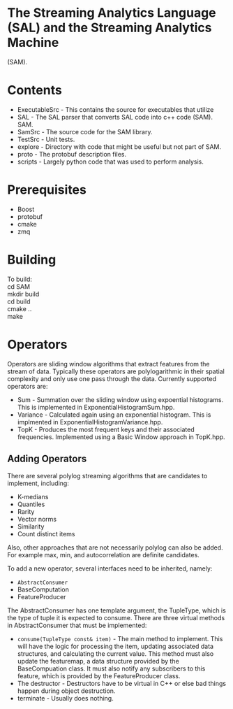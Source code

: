 # The Streaming Analytics Language (SAL) and the Streaming Analytics Machine
(SAM). 

# Contents

* ExecutableSrc - This contains the source for executables that utilize
* SAL - The SAL parser that converts SAL code into c++ code (SAM).
SAM.
* SamSrc - The source code for the SAM library.
* TestSrc - Unit tests.
* explore - Directory with code that might be useful but not part of SAM.
* proto - The protobuf description files.
* scripts - Largely python code that was used to perform analysis.

# Prerequisites

* Boost
* protobuf
* cmake
* zmq

# Building

To build:  
cd SAM  
mkdir build  
cd build  
cmake ..  
make  

# Operators

Operators are sliding window algorithms that extract features from the stream of data.  Typically these operators are polylogarithmic in their spatial complexity and only use one pass through the data.  Currently supported operators are:

* Sum - Summation over the sliding window using expoential histograms.  This is implemented in ExponentialHistogramSum.hpp.
* Variance - Calculated again using an exponential histogram.  This is implmented in ExponentialHistogramVariance.hpp.
* TopK - Produces the most frequent keys and their associated frequencies.  Implemented using a Basic Window approach in TopK.hpp.

## Adding Operators

There are several polylog streaming algorithms that are candidates to implement, including:

* K-medians
* Quantiles
* Rarity
* Vector norms
* Similarity
* Count distinct items

Also, other approaches that are not necessarily polylog can also be added.  For example max, min, and autocorrelation are definite candidates.

To add a new operator, several interfaces need to be inherited, namely:

* `AbstractConsumer`
* BaseComputation
* FeatureProducer

The AbstractConsumer has one template argument, the TupleType, which is the type of tuple it is expected to consume.  There are three virtual methods in AbstractConsumer that must be implemented:

* `consume(TupleType const& item)` - The main method to implement.  This will have the logic for processing the item, updating associated data structures, and calculating the current value.  This method must also update the featuremap, a data structure provided by the BaseCompuation class. It must also notify any subscribers to this feature, which is provided by the FeatureProducer class.
* The destructor - Destructors have to be virtual in C++ or else bad things happen during object destruction.
* terminate - Usually does nothing.

